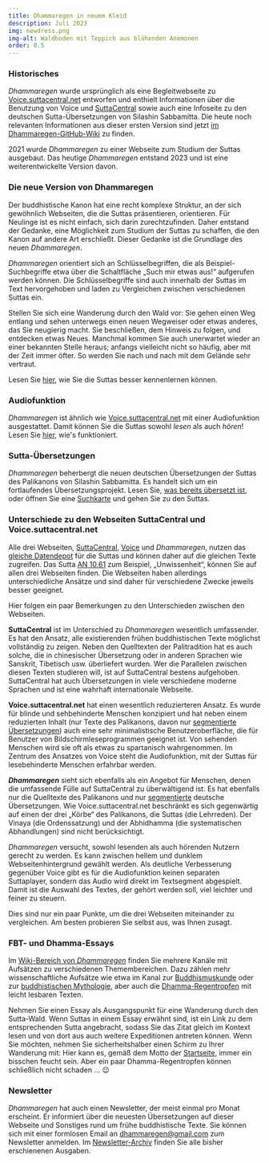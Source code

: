 ```yaml
---
title: Dhammaregen in neuem Kleid 
description: Juli 2023 
img: newdress.png
img-alt: Waldboden mit Teppich aus blühenden Anemonen
order: 0.5
---
```

### Historisches
*Dhammaregen* wurde ursprünglich als eine Begleitwebseite zu [Voice.suttacentral.net](https://voice.suttacentral.net) entworfen und enthielt Informationen über die Benutzung von Voice und [SuttaCentral](https://suttacentral.net/?lang=de) sowie auch eine Infoseite zu den deutschen Sutta-Übersetzungen von Silashin Sabbamitta. Die heute noch relevanten Informationen aus dieser ersten Version sind jetzt [im Dhammaregen-GitHub-Wiki](https://github.com/dhammaregen/dhammaregen3/wiki) zu finden.

2021 wurde *Dhammaregen* zu einer Webseite zum Studium der Suttas ausgebaut. Das heutige *Dhammaregen* entstand 2023 und ist eine weiterentwickelte Version davon.

### Die neue Version von Dhammaregen
Der buddhistische Kanon hat eine recht komplexe Struktur, an der sich gewöhnlich Webseiten, die die Suttas präsentieren, orientieren. Für Neulinge ist es nicht einfach, sich darin zurechtzufinden. Daher entstand der Gedanke, eine Möglichkeit zum Studium der Suttas zu schaffen, die den Kanon auf andere Art erschließt. Dieser Gedanke ist die Grundlage des neuen *Dhammaregen*.

*Dhammaregen* orientiert sich an Schlüsselbegriffen, die als Beispiel-Suchbegriffe etwa über die Schaltfläche „Such mir etwas aus!“ aufgerufen werden können. Die Schlüsselbegriffe sind auch innerhalb der Suttas im Text hervorgehoben und laden zu Vergleichen zwischen verschiedenen Suttas ein.

Stellen Sie sich eine Wanderung durch den Wald vor: Sie gehen einen Weg entlang und sehen unterwegs einen neuen Wegweiser oder etwas anderes, das Sie neugierig macht. Sie beschließen, dem Hinweis zu folgen, und entdecken etwas Neues. Manchmal kommen Sie auch unerwartet wieder an einer bekannten Stelle heraus; anfangs vielleicht nicht so häufig, aber mit der Zeit immer öfter. So werden Sie nach und nach mit dem Gelände sehr vertraut.

Lesen Sie [hier](#/wiki/studium/inhalt), wie Sie die Suttas besser kennenlernen können.

### Audiofunktion
*Dhammaregen* ist ähnlich wie [Voice.suttacentral.net](https://voice.suttacentral.net) mit einer Audiofunktion ausgestattet. Damit können Sie die Suttas sowohl *lesen* als auch *hören*! Lesen Sie [hier](#/wiki/studium/hoeren), wie's funktioniert.

### Sutta-Übersetzungen
*Dhammaregen* beherbergt die neuen deutschen Übersetzungen der Suttas des Palikanons von Silashin Sabbamitta. Es handelt sich um ein fortlaufendes Übersetzungsprojekt. Lesen Sie, [was bereits übersetzt ist](#/wiki/uebersetzung/uebersicht), oder öffnen Sie eine [Suchkarte](#/search//de) und gehen Sie zu den Suttas.

### Unterschiede zu den Webseiten SuttaCentral und Voice.suttacentral.net
Alle drei Webseiten, [SuttaCentral](https://suttacentral.net/?lang=de), [Voice](https://voice.suttacentral.net) und *Dhammaregen*, nutzen das [gleiche Datendepot](https://github.com/suttacentral/bilara-data) für die Suttas und können daher auf die gleichen Texte zugreifen. Das Sutta [AN 10.61](#/sutta/an10.61/de/sabbamitta) zum Beispiel, „Unwissenheit“, können Sie auf allen drei Webseiten finden. Die Webseiten haben allerdings unterschiedliche Ansätze und sind daher für verschiedene Zwecke jeweils besser geeignet.

Hier folgen ein paar Bemerkungen zu den Unterschieden zwischen den Webseiten.

**SuttaCentral** ist im Unterschied zu *Dhammaregen* wesentlich umfassender. Es hat den Ansatz, alle existierenden frühen buddhistischen Texte möglichst vollständig zu zeigen. Neben den Quelltexten der Palitradition hat es auch solche, die in chinesischer Übersetzung oder in anderen Sprachen wie Sanskrit, Tibetisch usw. überliefert wurden. Wer die Parallelen zwischen diesen Texten studieren will, ist auf SuttaCentral bestens aufgehoben. SuttaCentral hat auch Übersetzungen in viele verschiedene moderne Sprachen und ist eine wahrhaft internationale Webseite.


**Voice.suttacentral.net** hat einen wesentlich reduzierteren Ansatz. Es wurde für blinde und sehbehinderte Menschen konzipiert und hat neben einem reduzierten Inhalt (nur Texte des Palikanons, davon nur [segmentierte Übersetzungen](https://github.com/dhammaregen/dhammaregen3/wiki/Voice-%E2%80%93-Segmentierung)) auch eine sehr minimalistische Benutzeroberfläche, die für Benutzer von Bildschirmleseprogrammen geeignet ist. Von sehenden Menschen wird sie oft als etwas zu spartanisch wahrgenommen. Im Zentrum des Ansatzes von Voice steht die Audiofunktion, mit der Suttas für lesebehinderte Menschen erfahrbar werden.

***Dhammaregen*** sieht sich ebenfalls als ein Angebot für Menschen, denen die umfassende Fülle auf SuttaCentral zu überwältigend ist. Es hat ebenfalls nur die Quelltexte des Palikanons und nur [segmentierte](https://github.com/dhammaregen/dhammaregen3/wiki/Voice-%E2%80%93-Segmentierung) deutsche Übersetzungen. Wie Voice.suttacentral.net beschränkt es sich gegenwärtig auf einen der drei „Körbe“ des Palikanons, die Suttas (die Lehrreden). Der Vinaya (die Ordenssatzung) und der Abhidhamma (die systematischen Abhandlungen) sind nicht berücksichtigt.

*Dhammaregen* versucht, sowohl lesenden als auch hörenden Nutzern gerecht zu werden. Es kann zwischen hellem und dunklem Webseitenhintergrund gewählt werden. Als deutliche Verbesserung gegenüber Voice gibt es für die Audiofunktion keinen separaten Suttaplayer, sondern das Audio wird direkt im Textsegment abgespielt. Damit ist die Auswahl des Textes, der gehört werden soll, viel leichter und feiner zu steuern.

Dies sind nur ein paar Punkte, um die drei Webseiten miteinander zu vergleichen. Am besten probieren Sie selbst aus, was Ihnen zusagt.

### FBT- und Dhamma-Essays
Im [Wiki-Bereich von *Dhammaregen*](#/wiki/inhalt) finden Sie mehrere Kanäle mit Aufsätzen zu verschiedenen Themembereichen. Dazu zählen mehr wissenschaftliche Aufsätze wie etwa im Kanal zur [Buddhismuskunde](#/wiki/buddhismuskunde/inhalt) oder zur [buddhistischen Mythologie](#/wiki/mythologie/inhalt), aber auch die [Dhamma-Regentropfen](#/wiki/tropfen/inhalt) mit leicht lesbaren Texten.

Nehmen Sie einen Essay als Ausgangspunkt für eine Wanderung durch den Sutta-Wald. Wenn Suttas in einem Essay erwähnt sind, ist ein Link zu dem entsprechenden Sutta angebracht, sodass Sie das Zitat gleich im Kontext lesen und von dort aus auch weitere Expeditionen antreten können. Wenn Sie möchten, nehmen Sie sicherheitshalber einen Schirm zu Ihrer Wanderung mit: Hier kann es, gemäß dem Motto der [Startseite](#/wiki/startseite), immer ein bisschen feucht sein. Aber ein paar Dhamma-Regentropfen können schließlich nicht schaden … 😉

### Newsletter
*Dhammaregen* hat auch einen Newsletter, der meist einmal pro Monat erscheint. Er informiert über die neuesten Übersetzungen auf dieser Webseite und Sonstiges rund um frühe buddhistische Texte. Sie können sich mit einer formlosen Email an [dhammaregen@gmail.com](mailto:dhammaregen@gmail.com) zum Newsletter anmelden. Im [Newsletter-Archiv](#/wiki/news/inhalt) finden Sie alle bisher erschienenen Ausgaben.
